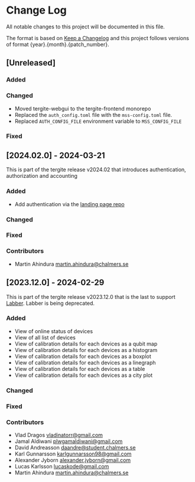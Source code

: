 # Change Log

All notable changes to this project will be documented in this file.

The format is based on [Keep a Changelog](http://keepachangelog.com/)
and this project follows versions of format {year}.{month}.{patch_number}.

## [Unreleased]

### Added

### Changed

-   Moved tergite-webgui to the tergite-frontend monorepo
-   Replaced the `auth_config.toml` file with the `mss-config.toml` file.
-   Replaced `AUTH_CONFIG_FILE` environment variable to `MSS_CONFIG_FILE`

### Fixed

## [2024.02.0] - 2024-03-21

This is part of the tergite release v2024.02 that introduces authentication, authorization and accounting

### Added

-   Add authentication via the [landing page repo](https://github.com/tergite/tergite-landing-page/)

### Changed

### Fixed

### Contributors

-   Martin Ahindura <martin.ahindura@chalmers.se>

## [2023.12.0] - 2024-02-29

This is part of the tergite release v2023.12.0 that is the last to support [Labber](https://www.keysight.com/us/en/products/software/application-sw/labber-software.html).
Labber is being deprecated.

### Added

-   View of online status of devices
-   View of all list of devices
-   View of calibration details for each devices as a qubit map
-   View of calibration details for each devices as a histogram
-   View of calibration details for each devices as a boxplot
-   View of calibration details for each devices as a linegraph
-   View of calibration details for each devices as a table
-   View of calibration details for each devices as a city plot

### Changed

### Fixed

### Contributors

-   Vlad Dragos <vladinatorr@gmail.com>
-   Jamal Aldiwani <plwgamaldiwani@gmail.com>
-   David Andreasson <daandre@student.chalmers.se>
-   Karl Gunnarsson <karlgunnarsson98@gmail.com>
-   Alexander Jyborn <alexander.jyborn@gmail.com>
-   Lucas Karlsson <lucaskode@gmail.com>
-   Martin Ahindura <martin.ahindura@chalmers.se>

